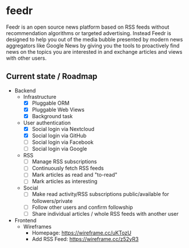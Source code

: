 # feedr

Feedr is an open source news platform based on RSS feeds without recommendation algorithms or
targeted advertising. Instead Feedr is designed to help you out of the media bubble presented
by modern news aggregators like Google News by giving you the tools to proactively find news on
the topics you are interested in and exchange articles and views with other users.

## Current state / Roadmap

* Backend
  * Infrastructure
    * [x] Pluggable ORM
    * [x] Pluggable Web Views
    * [x] Background task
  * User authentication
    * [x] Social login via Nextcloud
    * [x] Social login via GitHub
    * [ ] Social login via Facebook
    * [ ] Social login via Google
  * RSS
    * [ ] Manage RSS subscriptions
    * [ ] Continuously fetch RSS feeds
    * [ ] Mark articles as read and "to-read"
    * [ ] Mark articles as interesting
  * Social
    * [ ] Make read activity/RSS subscriptions public/available for followers/private
    * [ ] Follow other users and confirm followship
    * [ ] Share individual articles / whole RSS feeds with another user
* Frontend
  * Wireframes
    * Homepage: https://wireframe.cc/uKTozU
    * Add RSS Feed: https://wireframe.cc/z52yR3
  